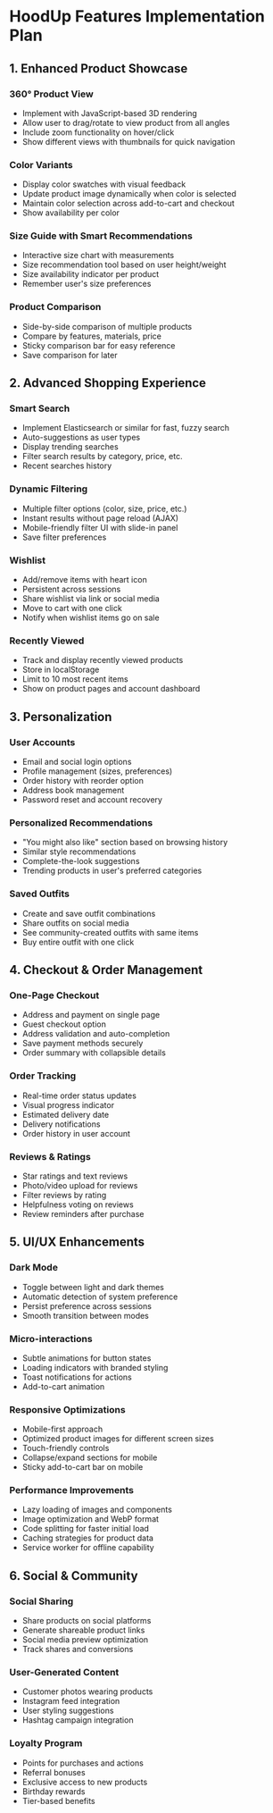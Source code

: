 # HoodUp Features Implementation Plan

## 1. Enhanced Product Showcase

### 360° Product View
- Implement with JavaScript-based 3D rendering
- Allow user to drag/rotate to view product from all angles
- Include zoom functionality on hover/click
- Show different views with thumbnails for quick navigation

### Color Variants
- Display color swatches with visual feedback
- Update product image dynamically when color is selected
- Maintain color selection across add-to-cart and checkout
- Show availability per color

### Size Guide with Smart Recommendations
- Interactive size chart with measurements
- Size recommendation tool based on user height/weight
- Size availability indicator per product
- Remember user's size preferences

### Product Comparison
- Side-by-side comparison of multiple products
- Compare by features, materials, price
- Sticky comparison bar for easy reference
- Save comparison for later

## 2. Advanced Shopping Experience

### Smart Search
- Implement Elasticsearch or similar for fast, fuzzy search
- Auto-suggestions as user types
- Display trending searches
- Filter search results by category, price, etc.
- Recent searches history

### Dynamic Filtering
- Multiple filter options (color, size, price, etc.)
- Instant results without page reload (AJAX)
- Mobile-friendly filter UI with slide-in panel
- Save filter preferences

### Wishlist
- Add/remove items with heart icon
- Persistent across sessions
- Share wishlist via link or social media
- Move to cart with one click
- Notify when wishlist items go on sale

### Recently Viewed
- Track and display recently viewed products
- Store in localStorage
- Limit to 10 most recent items
- Show on product pages and account dashboard

## 3. Personalization

### User Accounts
- Email and social login options
- Profile management (sizes, preferences)
- Order history with reorder option
- Address book management
- Password reset and account recovery

### Personalized Recommendations
- "You might also like" section based on browsing history
- Similar style recommendations
- Complete-the-look suggestions
- Trending products in user's preferred categories

### Saved Outfits
- Create and save outfit combinations
- Share outfits on social media
- See community-created outfits with same items
- Buy entire outfit with one click

## 4. Checkout & Order Management

### One-Page Checkout
- Address and payment on single page
- Guest checkout option
- Address validation and auto-completion
- Save payment methods securely
- Order summary with collapsible details

### Order Tracking
- Real-time order status updates
- Visual progress indicator
- Estimated delivery date
- Delivery notifications
- Order history in user account

### Reviews & Ratings
- Star ratings and text reviews
- Photo/video upload for reviews
- Filter reviews by rating
- Helpfulness voting on reviews
- Review reminders after purchase

## 5. UI/UX Enhancements

### Dark Mode
- Toggle between light and dark themes
- Automatic detection of system preference
- Persist preference across sessions
- Smooth transition between modes

### Micro-interactions
- Subtle animations for button states
- Loading indicators with branded styling
- Toast notifications for actions
- Add-to-cart animation

### Responsive Optimizations
- Mobile-first approach
- Optimized product images for different screen sizes
- Touch-friendly controls
- Collapse/expand sections for mobile
- Sticky add-to-cart bar on mobile

### Performance Improvements
- Lazy loading of images and components
- Image optimization and WebP format
- Code splitting for faster initial load
- Caching strategies for product data
- Service worker for offline capability

## 6. Social & Community

### Social Sharing
- Share products on social platforms
- Generate shareable product links
- Social media preview optimization
- Track shares and conversions

### User-Generated Content
- Customer photos wearing products
- Instagram feed integration
- User styling suggestions
- Hashtag campaign integration

### Loyalty Program
- Points for purchases and actions
- Referral bonuses
- Exclusive access to new products
- Birthday rewards
- Tier-based benefits 